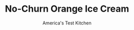 ---
layout: ../../layouts/MarkdownPostLayout.astro
title: No-Churn Orange Ice Cream
author: America's Test Kitchen
pubDate: 2023-03-15
description: "The idea for this simple dessert is creative, the method practical, and the result delightful."
image_url: https://res.cloudinary.com/hksqkdlah/image/upload/ar_1:1,c_fill,dpr_2.0,f_auto,fl_lossy.progressive.strip_profile,g_faces:auto,q_auto:low,w_344/41687-sfs-heirloom-no-churn-orange-ice-cream-15
tags: []
calories: 
protein: 
carbohydrates: 
fats: 
fiber: 
ingredients: ["1⅓ cups, heavy cream","1 cup, sweetened condensed milk","1/2 cup, evaporated milk","1/4 cup, light corn syrup","2 tablespoons, sugar","1 tablespoon, grated orange zest plus ½ cup juice","2 teaspoon, grated lemon zest plus 3 tablespoons juice"]
serves: 
time: "15 minutes, plus 6 hours freezing"
instructions: ["Process cream in blender until stiff peaks form, 30 to 45 seconds, scraping down sides of blender jar as needed. Add condensed milk, evaporated milk, corn syrup, sugar, orange zest and juice, and lemon zest and juice. Process until thoroughly combined, 30 to 45 seconds.","Pour cream mixture into airtight 1-quart container. Cover and freeze until firm, at least 6 hours. Serve."]
nutrition: undefined
notes: "Use a rasp-style grater to zest the citrus."
---